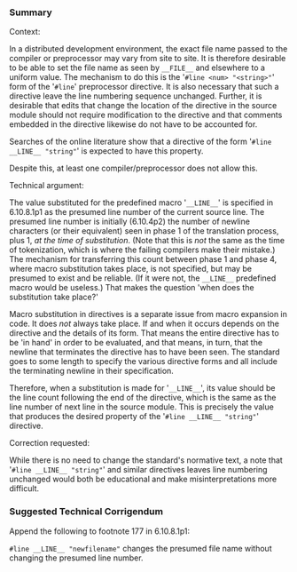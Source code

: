 ### Summary

Context:

In a distributed development environment, the exact file name passed to the
compiler or preprocessor may vary from site to site. It is therefore desirable
to be able to set the file name as seen by `__FILE__` and elsewhere to a uniform
value. The mechanism to do this is the '`#line <num> "<string>"`' form of the
'`#line`' preprocessor directive. It is also necessary that such a directive
leave the line numbering sequence unchanged. Further, it is desirable that edits
that change the location of the directive in the source module should not
require modification to the directive and that comments embedded in the
directive likewise do not have to be accounted for.

Searches of the online literature show that a directive of the form '`#line
__LINE__ "string"`' is expected to have this property.

Despite this, at least one compiler/preprocessor does not allow this.

Technical argument:

The value substituted for the predefined macro '`__LINE__`' is specified in
6.10.8.1p1 as the presumed line number of the current source line. The presumed
line number is initially (6.10.4p2) the number of newline characters (or their
equivalent) seen in phase 1 of the translation process, plus 1, *at the time of
substitution*. (Note that this is *not* the same as the time of tokenization,
which is where the failing compilers make their mistake.) The mechanism for
transferring this count between phase 1 and phase 4, where macro substitution
takes place, is not specified, but may be presumed to exist and be reliable. (If
it were not, the `__LINE__` predefined macro would be useless.) That makes the
question 'when does the substitution take place?'

Macro substitution in directives is a separate issue from macro expansion in
code. It does *not* always take place. If and when it occurs depends on the
directive and the details of its form. That means the entire directive has to be
'in hand' in order to be evaluated, and that means, in turn, that the newline
that terminates the directive has to have been seen. The standard goes to some
length to specify the various directive forms and all include the terminating
newline in their specification.

Therefore, when a substitution is made for '`__LINE__`', its value should be the
line count following the end of the directive, which is the same as the line
number of next line in the source module. This is precisely the value that
produces the desired property of the '`#line __LINE__ "string"`' directive.

Correction requested:

While there is no need to change the standard's normative text, a note that
'`#line __LINE__ "string"`' and similar directives leaves line numbering
unchanged would both be educational and make misinterpretations more difficult.

### Suggested Technical Corrigendum

Append the following to footnote 177 in 6.10.8.1p1:

`#line __LINE__ "newfilename"` changes the presumed file name without changing
the presumed line number.
